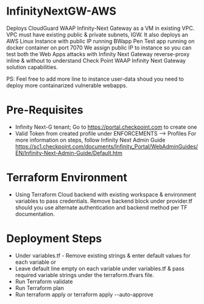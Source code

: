 # InfinityNextGW-AWS
Deploys CloudGuard WAAP Infinity-Next Gateway as a VM in existing VPC. VPC must have existing public &amp; private subnets, IGW. 
It also deploys an AWS Linux Instance with public IP running BWapp Pen Test app running on docker container on port 7070
We assign public IP to instance so you can test both the Web Apps attacks with Infinity Next Gateway reverse-proxy inline & without to understand Check Point WAAP Infinity Next Gateway solution capabilities. 

PS: Feel free to add more line to instance user-data shoud you need to deploy more containarized vulnerable webapps.

# Pre-Requisites
 * Infinity Next-G tenant; Go to https://portal.checkpoint.com to create one
 * Valid Token from created profile under ENFORCEMENTS --> Profiles
 For more information on steps, follow Infinity Next Admin Guide
https://sc1.checkpoint.com/documents/Infinity_Portal/WebAdminGuides/EN/Infinity-Next-Admin-Guide/Default.htm

# Terraform Environment

* Using Terraform Cloud backend with existing workspace & environment variables to pass credentials. Remove backend block under provider.tf should you use alternate authentication and backend method per TF documentation. 

# Deployment Steps

* Under variables.tf - Remove existing strings & enter default values for each variable or
* Leave default line empty on each variable under variables.tf & pass required variable strings under the terraform.tfvars file. 
* Run Terraform validate
* Run Terraform plan
* Run terraform apply or terraform apply --auto-approve
